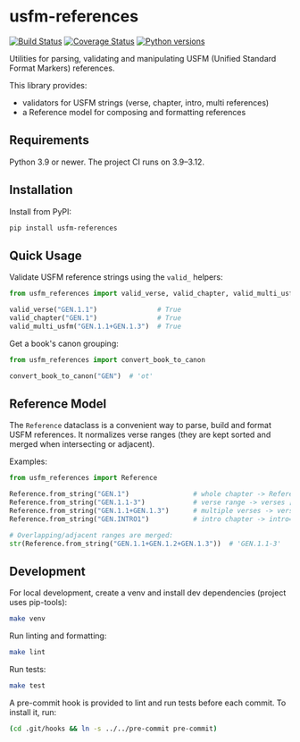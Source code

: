 # usfm-references

[![Build Status](https://travis-ci.org/bbelyeu/usfm-references.svg?branch=main)](https://travis-ci.org/bbelyeu/usfm-references)
[![Coverage Status](https://coveralls.io/repos/github/bbelyeu/usfm-references/badge.svg?branch=main)](https://coveralls.io/github/bbelyeu/usfm-references?branch=main)
[![Python versions](https://img.shields.io/pypi/pyversions/usfm-references?color=blue)](https://pypi.org/project/usfm-references)

Utilities for parsing, validating and manipulating USFM (Unified Standard Format Markers)
references.

This library provides:

- validators for USFM strings (verse, chapter, intro, multi references)
- a Reference model for composing and formatting references

## Requirements

Python 3.9 or newer. The project CI runs on 3.9–3.12.

## Installation

Install from PyPI:

```bash
pip install usfm-references
```

## Quick Usage

Validate USFM reference strings using the `valid_` helpers:

```python
from usfm_references import valid_verse, valid_chapter, valid_multi_usfm

valid_verse("GEN.1.1")               # True
valid_chapter("GEN.1")               # True
valid_multi_usfm("GEN.1.1+GEN.1.3")  # True
```

Get a book's canon grouping:

```python
from usfm_references import convert_book_to_canon

convert_book_to_canon("GEN")  # 'ot'
```

## Reference Model

The `Reference` dataclass is a convenient way to parse, build and format USFM references. It
normalizes verse ranges (they are kept sorted and merged when intersecting or adjacent).

Examples:

```python
from usfm_references import Reference

Reference.from_string("GEN.1")                # whole chapter -> Reference(book='GEN', chapter=1)
Reference.from_string("GEN.1.1-3")            # verse range -> verses [(1, 3)]
Reference.from_string("GEN.1.1+GEN.1.3")      # multiple verses -> verses [(1, 1), (3, 3)]
Reference.from_string("GEN.INTRO1")           # intro chapter -> intro=1

# Overlapping/adjacent ranges are merged:
str(Reference.from_string("GEN.1.1+GEN.1.2+GEN.1.3"))  # 'GEN.1.1-3'
```

## Development

For local development, create a venv and install dev dependencies (project uses pip-tools):

```bash
make venv
```

Run linting and formatting:

```bash
make lint
```

Run tests:

```bash
make test
```

A pre-commit hook is provided to lint and run tests before each commit. To install it, run:

```bash
(cd .git/hooks && ln -s ../../pre-commit pre-commit)
```
